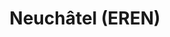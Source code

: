 ---
title: Neuchâtel (EREN)
description: Église réformée évangélique du canton de Neuchâtel

links:
- title: La BARC
  url: https://www.eren.ch/barc/category/cultes/
- title: La Côte
  url: https://www.eren.ch/cote/
- title: Les Hautes Joux
  url: https://www.eren.ch/hautesjoux/category/predication/
- title: Le Joran
  url: http://www.lejoran.ch/category/predications-et-messages/
- title: Neuchâtel
  url: https://www.eren.ch/neuchatel/paroles-de-vie/predications/
- title: Val-de-Travers
  url: https://paroissereformeevaldetravers.wordpress.com/category/predications/
---